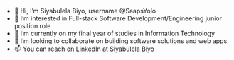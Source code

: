 - 👋 Hi, I’m Siyabulela Biyo, username @SaapsYolo
- 👀 I’m interested in Full-stack Software Development/Engineering junior position role
- 🌱 I’m currently on my final year of studies in Information Technology
- 💞️ I’m looking to collaborate on building software solutions and web apps
- 📫 You can reach on LinkedIn at Siyabulela Biyo

<!---
SaapsYolo/SaapsYolo is a ✨ special ✨ repository because its `README.md` (this file) appears on your GitHub profile.
You can click the Preview link to take a look at your changes.
--->
